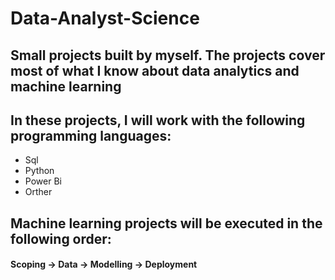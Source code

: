 # Data-Analyst-Science
## Small projects built by myself. The projects cover most of what I know about data analytics and machine learning
## In these projects, I will work with the following programming languages:
- Sql
- Python
- Power Bi
- Orther
## Machine learning projects will be executed in the following order:
#### Scoping -> Data -> Modelling -> Deployment 
